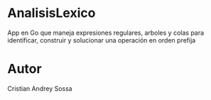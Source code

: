 # AnalisisLexico
App en Go que maneja expresiones regulares, arboles y colas para identificar, construir y solucionar una operación en orden prefija

# Autor
Cristian Andrey Sossa
